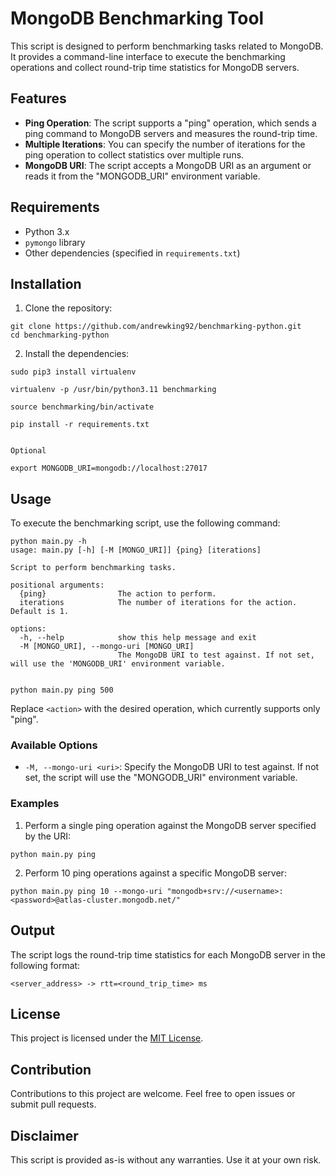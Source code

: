 # MongoDB Benchmarking Tool

This script is designed to perform benchmarking tasks related to MongoDB. It provides a command-line interface to execute the benchmarking operations and collect round-trip time statistics for MongoDB servers.

## Features

- **Ping Operation**: The script supports a "ping" operation, which sends a ping command to MongoDB servers and measures the round-trip time.
- **Multiple Iterations**: You can specify the number of iterations for the ping operation to collect statistics over multiple runs.
- **MongoDB URI**: The script accepts a MongoDB URI as an argument or reads it from the "MONGODB_URI" environment variable.

## Requirements

- Python 3.x
- `pymongo` library
- Other dependencies (specified in `requirements.txt`)

## Installation

1. Clone the repository:
```
git clone https://github.com/andrewking92/benchmarking-python.git
cd benchmarking-python
```

2. Install the dependencies:
```
sudo pip3 install virtualenv

virtualenv -p /usr/bin/python3.11 benchmarking

source benchmarking/bin/activate

pip install -r requirements.txt


Optional

export MONGODB_URI=mongodb://localhost:27017
```

## Usage

To execute the benchmarking script, use the following command:
```
python main.py -h
usage: main.py [-h] [-M [MONGO_URI]] {ping} [iterations]

Script to perform benchmarking tasks.

positional arguments:
  {ping}                The action to perform.
  iterations            The number of iterations for the action. Default is 1.

options:
  -h, --help            show this help message and exit
  -M [MONGO_URI], --mongo-uri [MONGO_URI]
                        The MongoDB URI to test against. If not set, will use the 'MONGODB_URI' environment variable.


python main.py ping 500

```


Replace `<action>` with the desired operation, which currently supports only "ping".

### Available Options

- `-M, --mongo-uri <uri>`: Specify the MongoDB URI to test against. If not set, the script will use the "MONGODB_URI" environment variable.

### Examples

1. Perform a single ping operation against the MongoDB server specified by the URI:
```
python main.py ping
```
2. Perform 10 ping operations against a specific MongoDB server:
```
python main.py ping 10 --mongo-uri "mongodb+srv://<username>:<password>@atlas-cluster.mongodb.net/"
```


## Output

The script logs the round-trip time statistics for each MongoDB server in the following format:

```
<server_address> -> rtt=<round_trip_time> ms
```

## License

This project is licensed under the [MIT License](LICENSE).

## Contribution

Contributions to this project are welcome. Feel free to open issues or submit pull requests.

## Disclaimer

This script is provided as-is without any warranties. Use it at your own risk.